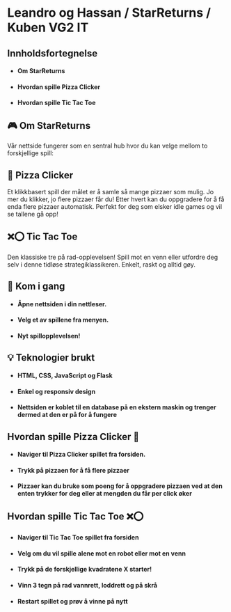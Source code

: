 # Leandro og Hassan / StarReturns / Kuben VG2 IT
## Innholdsfortegnelse
- #### Om StarReturns 
- #### Hvordan spille Pizza Clicker
- #### Hvordan spille Tic Tac Toe
## 🎮 Om StarReturns
Vår nettside fungerer som en sentral hub hvor du kan velge mellom to forskjellige spill:

## 🍕 Pizza Clicker
Et klikkbasert spill der målet er å samle så mange pizzaer som mulig. Jo mer du klikker, jo flere pizzaer får du! Etter hvert kan du oppgradere for å få enda flere pizzaer automatisk. Perfekt for deg som elsker idle games og vil se tallene gå opp!

## ❌⭕ Tic Tac Toe
Den klassiske tre på rad-opplevelsen! Spill mot en venn eller utfordre deg selv i denne tidløse strategiklassikeren. Enkelt, raskt og alltid gøy.

## 🚀 Kom i gang

- #### Åpne nettsiden i din nettleser.
- #### Velg et av spillene fra menyen.
- #### Nyt spillopplevelsen!


## 💡 Teknologier brukt

- #### HTML, CSS, JavaScript og Flask
- #### Enkel og responsiv design
- #### Nettsiden er koblet til en database på en ekstern maskin og trenger dermed at den er på for å fungere

## Hvordan spille Pizza Clicker 🍕
- #### Naviger til Pizza Clicker spillet fra forsiden. 
- #### Trykk på pizzaen for å få flere pizzaer
- #### Pizzaer kan du bruke som poeng for å oppgradere pizzaen ved at den enten trykker for deg eller at mengden du får per click øker

## Hvordan spille Tic Tac Toe ❌⭕
- #### Naviger til Tic Tac Toe spillet fra forsiden
- #### Velg om du vil spille alene mot en robot eller mot en venn
- #### Trykk på de forskjellige kvadratene X starter!
- #### Vinn 3 tegn på rad vannrett, loddrett og på skrå
- #### Restart spillet og prøv å vinne på nytt




